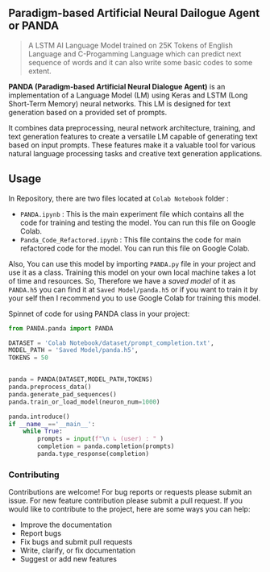 ## Paradigm-based Artificial Neural Dailogue Agent or PANDA
> A LSTM AI Language Model trained on 25K Tokens of English Language and C-Progamming Language which can predict next sequence of words and it can also write some basic codes to some extent.

**PANDA (Paradigm-based Artificial Neural Dialogue Agent)** is an implementation of a Language Model (LM) using Keras and LSTM (Long Short-Term Memory) neural networks. This LM is designed for text generation based on a provided set of prompts. 

It combines data preprocessing, neural network architecture, training, and text generation features to create a versatile LM capable of generating text based on input prompts. These features make it a valuable tool for various natural language processing tasks and creative text generation applications.

## Usage

In Repository, there are two files located at `Colab Notebook` folder :
- `PANDA.ipynb` : This is the main experiment file which contains all the code for training and testing the model. You can run this file on Google Colab.
- `Panda_Code_Refactored.ipynb` : This file contains the code for main refactored code for the model. You can run this file on Google Colab.

Also, You can use this model by importing `PANDA.py` file in your project and use it as a class. Training this model on your own local machine takes a lot of time and resources. So, Therefore we have a *saved model* of it as `PANDA.h5` you can find it at `Saved Model/panda.h5` or if you want to train it by your self then I recommend you to use Google Colab for training this model.

Spinnet of code for using PANDA class in your project:

```python
from PANDA.panda import PANDA

DATASET = 'Colab Notebook/dataset/prompt_completion.txt',
MODEL_PATH = 'Saved Model/panda.h5', 
TOKENS = 50 


panda = PANDA(DATASET,MODEL_PATH,TOKENS)
panda.preprocess_data()
panda.generate_pad_sequences()
panda.train_or_load_model(neuron_num=1000)

panda.introduce()
if __name__=='__main__':
    while True:
        prompts = input(f"\n ↳ (user) : " )
        completion = panda.completion(prompts)
        panda.type_response(completion)
```

### Contributing

Contributions are welcome! For bug reports or requests please submit an issue. For new feature contribution please submit a pull request. If you would like to contribute to the project, here are some ways you can help:

- Improve the documentation
- Report bugs
- Fix bugs and submit pull requests
- Write, clarify, or fix documentation
- Suggest or add new features